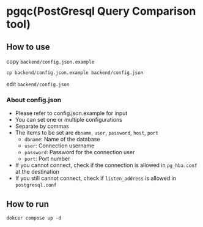 # pgqc(PostGresql Query Comparison tool)

## How to use

copy `backend/config.json.example`

`cp backend/config.json.example backend/config.json`

edit `backend/config.json`

### About config.json

- Please refer to config.json.example for input
- You can set one or multiple configurations
- Separate by commas
- The items to be set are `dbname`, `user`, `password`, `host`, `port`
    - `dbname`: Name of the database
    - `user`: Connection username
    - `password`: Password for the connection user
    - `port`: Port number
- If you cannot connect, check if the connection is allowed in `pg_hba.conf` at the destination
- If you still cannot connect, check if `listen_address` is allowed in `postgresql.conf`

## How to run

`dokcer compose up -d`
